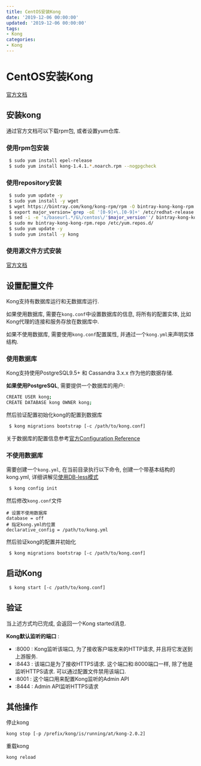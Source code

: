 ```yaml
---
title: CentOS安装Kong
date: '2019-12-06 00:00:00'
updated: '2019-12-06 00:00:00'
tags:
- Kong
categories:
- Kong
---
```

# CentOS安装Kong
[官方文档](https://docs.konghq.com/install/centos/?_ga=2.51988716.410555930.1575358940-2064656638.1575358940)

## 安装kong
通过官方文档可以下载rpm包, 或者设置yum仓库.

### 使用rpm包安装
```bash
 $ sudo yum install epel-release
 $ sudo yum install kong-1.4.1.*.noarch.rpm --nogpgcheck
```

### 使用repository安装
```bash
 $ sudo yum update -y
 $ sudo yum install -y wget
 $ wget https://bintray.com/kong/kong-rpm/rpm -O bintray-kong-kong-rpm.repo
 $ export major_version=`grep -oE '[0-9]+\.[0-9]+' /etc/redhat-release | cut -d "." -f1`
 $ sed -i -e 's/baseurl.*/&\/centos\/'$major_version''/ bintray-kong-kong-rpm.repo
 $ sudo mv bintray-kong-kong-rpm.repo /etc/yum.repos.d/
 $ sudo yum update -y
 $ sudo yum install -y kong
```

### 使用源文件方式安装
[官方文档](https://docs.konghq.com/install/source/)

## 设置配置文件
Kong支持有数据库运行和无数据库运行.

如果使用数据库, 需要在```kong.conf```中设置数据库的信息, 将所有的配置实体, 比如Kong代理的连接和服务存放在数据库中.

如果不使用数据库, 需要使用```kong.conf```配置属性, 并通过一个```kong.yml```来声明实体结构.

### 使用数据库
Kong支持使用PostgreSQL9.5+ 和 Cassandra 3.x.x 作为他的数据存储.

**如果使用PostgreSQL**, 需要提供一个数据库的用户:
```bash
CREATE USER kong;
CREATE DATABASE kong OWNER kong;
```
然后验证配置初始化kong的配置到数据库
```bash
 $ kong migrations bootstrap [-c /path/to/kong.conf]
```

关于数据库的配置信息参考[官方Configuration Reference](https://docs.konghq.com/1.4.x/configuration/#datastore-section)

### 不使用数据库
需要创建一个```kong.yml```, 在当前目录执行以下命令, 创建一个带基本结构的kong.yml, 详细讲解见[使用DB-less模式]()
```bash
 $ kong config init
```

然后修改```kong.conf```文件
```properties
# 设置不使用数据库
database = off
# 指定kong.yml的位置
declarative_config = /path/to/kong.yml
```
然后验证kong的配置并初始化
```bash
 $ kong migrations bootstrap [-c /path/to/kong.conf]
```

## 启动Kong
```bash
 $ kong start [-c /path/to/kong.conf]
```

## 验证

当上述方式均已完成, 会返回一个Kong started消息.

**Kong默认监听的端口** : 

- :8000 : Kong监听该端口, 为了接收客户端发来的HTTP请求, 并且将它发送到上游服务.
- :8443 : 该端口是为了接收HTTPS请求. 这个端口和:8000端口一样, 除了他是监听HTTPS请求. 可以通过配置文件禁用该端口.
- :8001 : 这个端口用来配置Kong监听的Admin API
- :8444 : Admin API监听HTTPS请求

## 其他操作
停止kong
```bash
kong stop [-p /prefix/kong/is/running/at/kong-2.0.2]
```

重载kong
```bash
kong reload
```
